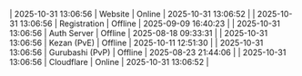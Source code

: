 | 2025-10-31 13:06:56 | Website | Online | 2025-10-31 13:06:52 |
| 2025-10-31 13:06:56 | Registration | Offline | 2025-09-09 16:40:23 |
| 2025-10-31 13:06:56 | Auth Server | Offline | 2025-08-18 09:33:31 |
| 2025-10-31 13:06:56 | Kezan (PvE) | Offline | 2025-10-11 12:51:30 |
| 2025-10-31 13:06:56 | Gurubashi (PvP) | Offline | 2025-08-23 21:44:06 |
| 2025-10-31 13:06:56 | Cloudflare | Online | 2025-10-31 13:06:52 |

